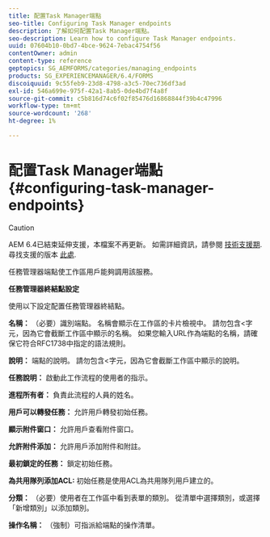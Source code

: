 ```yaml
---
title: 配置Task Manager端點
seo-title: Configuring Task Manager endpoints
description: 了解如何配置Task Manager端點。
seo-description: Learn how to configure Task Manager endpoints.
uuid: 07604b10-0bd7-4bce-9624-7ebac4754f56
contentOwner: admin
content-type: reference
geptopics: SG_AEMFORMS/categories/managing_endpoints
products: SG_EXPERIENCEMANAGER/6.4/FORMS
discoiquuid: 9c55feb9-23d8-4798-a3c5-70ec736df3ad
exl-id: 546a699e-975f-42a1-8ab5-0de4bd7f4a8f
source-git-commit: c5b816d74c6f02f85476d16868844f39b4c47996
workflow-type: tm+mt
source-wordcount: '268'
ht-degree: 1%

---
```


# 配置Task Manager端點 {#configuring-task-manager-endpoints}

>[!CAUTION]
>
>AEM 6.4已結束延伸支援，本檔案不再更新。 如需詳細資訊，請參閱 [技術支援期](https://helpx.adobe.com//tw/support/programs/eol-matrix.html). 尋找支援的版本 [此處](https://experienceleague.adobe.com/docs/).

任務管理器端點使工作區用戶能夠調用該服務。

**任務管理器終結點設定**

使用以下設定配置任務管理器終結點。

**名稱：** （必要）識別端點。 名稱會顯示在工作區的卡片檢視中。 請勿包含&lt;字元，因為它會截斷工作區中顯示的名稱。 如果您輸入URL作為端點的名稱，請確保它符合RFC1738中指定的語法規則。

**說明：** 端點的說明。 請勿包含&lt;字元，因為它會截斷工作區中顯示的說明。

**任務說明：** 啟動此工作流程的使用者的指示。

**進程所有者：** 負責此流程的人員的姓名。

**用戶可以轉發任務：** 允許用戶轉發初始任務。

**顯示附件窗口：** 允許用戶查看附件窗口。

**允許附件添加：** 允許用戶添加附件和附註。

**最初鎖定的任務：** 鎖定初始任務。

**為共用隊列添加ACL:** 初始任務是使用ACL為共用隊列用戶建立的。

**分類：** （必要）使用者在工作區中看到表單的類別。 從清單中選擇類別，或選擇「新增類別」以添加類別。

**操作名稱：** （強制）可指派給端點的操作清單。
